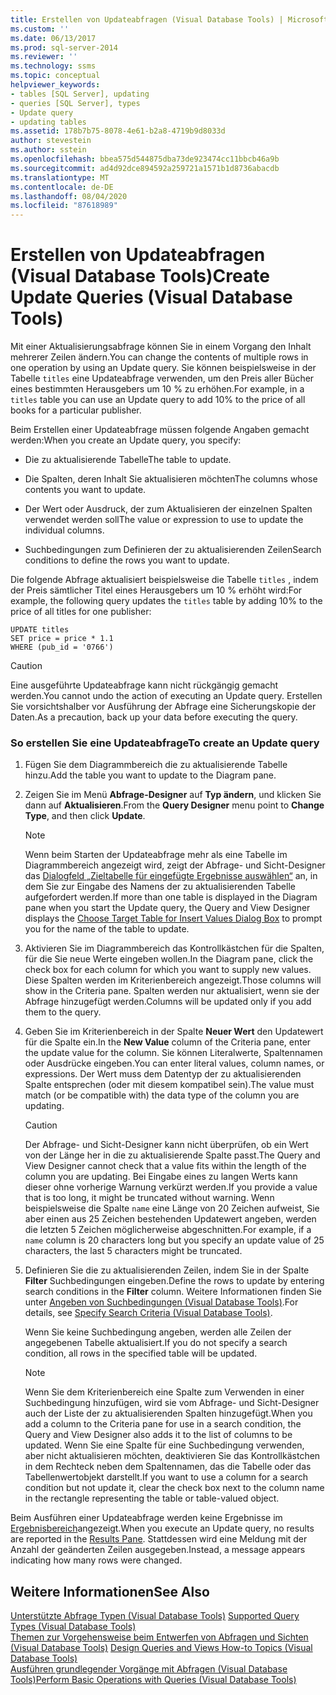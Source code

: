 ```yaml
---
title: Erstellen von Updateabfragen (Visual Database Tools) | Microsoft-Dokumentation
ms.custom: ''
ms.date: 06/13/2017
ms.prod: sql-server-2014
ms.reviewer: ''
ms.technology: ssms
ms.topic: conceptual
helpviewer_keywords:
- tables [SQL Server], updating
- queries [SQL Server], types
- Update query
- updating tables
ms.assetid: 178b7b75-8078-4e61-b2a8-4719b9d8033d
author: stevestein
ms.author: sstein
ms.openlocfilehash: bbea575d544875dba73de923474cc11bbcb46a9b
ms.sourcegitcommit: ad4d92dce894592a259721a1571b1d8736abacdb
ms.translationtype: MT
ms.contentlocale: de-DE
ms.lasthandoff: 08/04/2020
ms.locfileid: "87618989"
---
```

# <a name="create-update-queries-visual-database-tools"></a><span data-ttu-id="acde5-102">Erstellen von Updateabfragen (Visual Database Tools)</span><span class="sxs-lookup"><span data-stu-id="acde5-102">Create Update Queries (Visual Database Tools)</span></span>
  <span data-ttu-id="acde5-103">Mit einer Aktualisierungsabfrage können Sie in einem Vorgang den Inhalt mehrerer Zeilen ändern.</span><span class="sxs-lookup"><span data-stu-id="acde5-103">You can change the contents of multiple rows in one operation by using an Update query.</span></span> <span data-ttu-id="acde5-104">Sie können beispielsweise in der Tabelle `titles` eine Updateabfrage verwenden, um den Preis aller Bücher eines bestimmten Herausgebers um 10 % zu erhöhen.</span><span class="sxs-lookup"><span data-stu-id="acde5-104">For example, in a `titles` table you can use an Update query to add 10% to the price of all books for a particular publisher.</span></span>  
  
 <span data-ttu-id="acde5-105">Beim Erstellen einer Updateabfrage müssen folgende Angaben gemacht werden:</span><span class="sxs-lookup"><span data-stu-id="acde5-105">When you create an Update query, you specify:</span></span>  
  
-   <span data-ttu-id="acde5-106">Die zu aktualisierende Tabelle</span><span class="sxs-lookup"><span data-stu-id="acde5-106">The table to update.</span></span>  
  
-   <span data-ttu-id="acde5-107">Die Spalten, deren Inhalt Sie aktualisieren möchten</span><span class="sxs-lookup"><span data-stu-id="acde5-107">The columns whose contents you want to update.</span></span>  
  
-   <span data-ttu-id="acde5-108">Der Wert oder Ausdruck, der zum Aktualisieren der einzelnen Spalten verwendet werden soll</span><span class="sxs-lookup"><span data-stu-id="acde5-108">The value or expression to use to update the individual columns.</span></span>  
  
-   <span data-ttu-id="acde5-109">Suchbedingungen zum Definieren der zu aktualisierenden Zeilen</span><span class="sxs-lookup"><span data-stu-id="acde5-109">Search conditions to define the rows you want to update.</span></span>  
  
 <span data-ttu-id="acde5-110">Die folgende Abfrage aktualisiert beispielsweise die Tabelle `titles` , indem der Preis sämtlicher Titel eines Herausgebers um 10 % erhöht wird:</span><span class="sxs-lookup"><span data-stu-id="acde5-110">For example, the following query updates the `titles` table by adding 10% to the price of all titles for one publisher:</span></span>  
  
```  
UPDATE titles  
SET price = price * 1.1  
WHERE (pub_id = '0766')  
```  
  
> [!CAUTION]  
>  <span data-ttu-id="acde5-111">Eine ausgeführte Updateabfrage kann nicht rückgängig gemacht werden.</span><span class="sxs-lookup"><span data-stu-id="acde5-111">You cannot undo the action of executing an Update query.</span></span> <span data-ttu-id="acde5-112">Erstellen Sie vorsichtshalber vor Ausführung der Abfrage eine Sicherungskopie der Daten.</span><span class="sxs-lookup"><span data-stu-id="acde5-112">As a precaution, back up your data before executing the query.</span></span>  
  
### <a name="to-create-an-update-query"></a><span data-ttu-id="acde5-113">So erstellen Sie eine Updateabfrage</span><span class="sxs-lookup"><span data-stu-id="acde5-113">To create an Update query</span></span>  
  
1.  <span data-ttu-id="acde5-114">Fügen Sie dem Diagrammbereich die zu aktualisierende Tabelle hinzu.</span><span class="sxs-lookup"><span data-stu-id="acde5-114">Add the table you want to update to the Diagram pane.</span></span>  
  
2.  <span data-ttu-id="acde5-115">Zeigen Sie im Menü **Abfrage-Designer** auf **Typ ändern**, und klicken Sie dann auf **Aktualisieren**.</span><span class="sxs-lookup"><span data-stu-id="acde5-115">From the **Query Designer** menu point to **Change Type**, and then click **Update**.</span></span>  
  
    > [!NOTE]  
    >  <span data-ttu-id="acde5-116">Wenn beim Starten der Updateabfrage mehr als eine Tabelle im Diagrammbereich angezeigt wird, zeigt der Abfrage- und Sicht-Designer das [Dialogfeld „Zieltabelle für eingefügte Ergebnisse auswählen“](visual-database-tools.md) an, in dem Sie zur Eingabe des Namens der zu aktualisierenden Tabelle aufgefordert werden.</span><span class="sxs-lookup"><span data-stu-id="acde5-116">If more than one table is displayed in the Diagram pane when you start the Update query, the Query and View Designer displays the [Choose Target Table for Insert Values Dialog Box](visual-database-tools.md) to prompt you for the name of the table to update.</span></span>  
  
3.  <span data-ttu-id="acde5-117">Aktivieren Sie im Diagrammbereich das Kontrollkästchen für die Spalten, für die Sie neue Werte eingeben wollen.</span><span class="sxs-lookup"><span data-stu-id="acde5-117">In the Diagram pane, click the check box for each column for which you want to supply new values.</span></span> <span data-ttu-id="acde5-118">Diese Spalten werden im Kriterienbereich angezeigt.</span><span class="sxs-lookup"><span data-stu-id="acde5-118">Those columns will show in the Criteria pane.</span></span> <span data-ttu-id="acde5-119">Spalten werden nur aktualisiert, wenn sie der Abfrage hinzugefügt werden.</span><span class="sxs-lookup"><span data-stu-id="acde5-119">Columns will be updated only if you add them to the query.</span></span>  
  
4.  <span data-ttu-id="acde5-120">Geben Sie im Kriterienbereich in der Spalte **Neuer Wert** den Updatewert für die Spalte ein.</span><span class="sxs-lookup"><span data-stu-id="acde5-120">In the **New Value** column of the Criteria pane, enter the update value for the column.</span></span> <span data-ttu-id="acde5-121">Sie können Literalwerte, Spaltennamen oder Ausdrücke eingeben.</span><span class="sxs-lookup"><span data-stu-id="acde5-121">You can enter literal values, column names, or expressions.</span></span> <span data-ttu-id="acde5-122">Der Wert muss dem Datentyp der zu aktualisierenden Spalte entsprechen (oder mit diesem kompatibel sein).</span><span class="sxs-lookup"><span data-stu-id="acde5-122">The value must match (or be compatible with) the data type of the column you are updating.</span></span>  
  
    > [!CAUTION]  
    >  <span data-ttu-id="acde5-123">Der Abfrage- und Sicht-Designer kann nicht überprüfen, ob ein Wert von der Länge her in die zu aktualisierende Spalte passt.</span><span class="sxs-lookup"><span data-stu-id="acde5-123">The Query and View Designer cannot check that a value fits within the length of the column you are updating.</span></span> <span data-ttu-id="acde5-124">Bei Eingabe eines zu langen Werts kann dieser ohne vorherige Warnung verkürzt werden.</span><span class="sxs-lookup"><span data-stu-id="acde5-124">If you provide a value that is too long, it might be truncated without warning.</span></span> <span data-ttu-id="acde5-125">Wenn beispielsweise die Spalte `name` eine Länge von 20 Zeichen aufweist, Sie aber einen aus 25 Zeichen bestehenden Updatewert angeben, werden die letzten 5 Zeichen möglicherweise abgeschnitten.</span><span class="sxs-lookup"><span data-stu-id="acde5-125">For example, if a `name` column is 20 characters long but you specify an update value of 25 characters, the last 5 characters might be truncated.</span></span>  
  
5.  <span data-ttu-id="acde5-126">Definieren Sie die zu aktualisierenden Zeilen, indem Sie in der Spalte **Filter** Suchbedingungen eingeben.</span><span class="sxs-lookup"><span data-stu-id="acde5-126">Define the rows to update by entering search conditions in the **Filter** column.</span></span> <span data-ttu-id="acde5-127">Weitere Informationen finden Sie unter [Angeben von Suchbedingungen &#40;Visual Database Tools&#41;](specify-search-criteria-visual-database-tools.md).</span><span class="sxs-lookup"><span data-stu-id="acde5-127">For details, see [Specify Search Criteria &#40;Visual Database Tools&#41;](specify-search-criteria-visual-database-tools.md).</span></span>  
  
     <span data-ttu-id="acde5-128">Wenn Sie keine Suchbedingung angeben, werden alle Zeilen der angegebenen Tabelle aktualisiert.</span><span class="sxs-lookup"><span data-stu-id="acde5-128">If you do not specify a search condition, all rows in the specified table will be updated.</span></span>  
  
    > [!NOTE]  
    >  <span data-ttu-id="acde5-129">Wenn Sie dem Kriterienbereich eine Spalte zum Verwenden in einer Suchbedingung hinzufügen, wird sie vom Abfrage- und Sicht-Designer auch der Liste der zu aktualisierenden Spalten hinzugefügt.</span><span class="sxs-lookup"><span data-stu-id="acde5-129">When you add a column to the Criteria pane for use in a search condition, the Query and View Designer also adds it to the list of columns to be updated.</span></span> <span data-ttu-id="acde5-130">Wenn Sie eine Spalte für eine Suchbedingung verwenden, aber nicht aktualisieren möchten, deaktivieren Sie das Kontrollkästchen in dem Rechteck neben dem Spaltennamen, das die Tabelle oder das Tabellenwertobjekt darstellt.</span><span class="sxs-lookup"><span data-stu-id="acde5-130">If you want to use a column for a search condition but not update it, clear the check box next to the column name in the rectangle representing the table or table-valued object.</span></span>  
  
 <span data-ttu-id="acde5-131">Beim Ausführen einer Updateabfrage werden keine Ergebnisse im [Ergebnisbereich](results-pane-visual-database-tools.md)angezeigt.</span><span class="sxs-lookup"><span data-stu-id="acde5-131">When you execute an Update query, no results are reported in the [Results Pane](results-pane-visual-database-tools.md).</span></span> <span data-ttu-id="acde5-132">Stattdessen wird eine Meldung mit der Anzahl der geänderten Zeilen ausgegeben.</span><span class="sxs-lookup"><span data-stu-id="acde5-132">Instead, a message appears indicating how many rows were changed.</span></span>  
  
## <a name="see-also"></a><span data-ttu-id="acde5-133">Weitere Informationen</span><span class="sxs-lookup"><span data-stu-id="acde5-133">See Also</span></span>  
 <span data-ttu-id="acde5-134">[Unterstützte Abfrage Typen &#40;Visual Database Tools&#41;](supported-query-types-visual-database-tools.md) </span><span class="sxs-lookup"><span data-stu-id="acde5-134">[Supported Query Types &#40;Visual Database Tools&#41;](supported-query-types-visual-database-tools.md) </span></span>  
 <span data-ttu-id="acde5-135">[Themen zur Vorgehensweise beim Entwerfen von Abfragen und Sichten &#40;Visual Database Tools&#41;](design-queries-and-views-how-to-topics-visual-database-tools.md) </span><span class="sxs-lookup"><span data-stu-id="acde5-135">[Design Queries and Views How-to Topics &#40;Visual Database Tools&#41;](design-queries-and-views-how-to-topics-visual-database-tools.md) </span></span>  
 [<span data-ttu-id="acde5-136">Ausführen grundlegender Vorgänge mit Abfragen &#40;Visual Database Tools&#41;</span><span class="sxs-lookup"><span data-stu-id="acde5-136">Perform Basic Operations with Queries &#40;Visual Database Tools&#41;</span></span>](perform-basic-operations-with-queries-visual-database-tools.md)  
  
  
